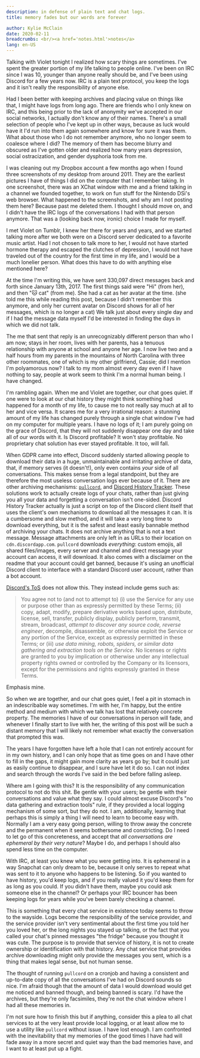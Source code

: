 ```yaml
---
description: in defense of plain text and chat logs.
title: memory fades but our words are forever

author: Kylie McClain
date: 2020-02-11
breadcrumbs: <br/><a href='notes.html'>notes</a>
lang: en-US
---
```


Talking with Violet tonight I realized how scary things are sometimes.
I've spent the greater portion of my life talking to people online. I've
been on IRC since I was 10, younger than anyone really should be, and
I've been using Discord for a few years now. IRC is a plain text
protocol, you keep the logs and it isn't really the responsibility of
anyone else.

Had I been better with keeping archives and placing value on things like
that, I might have logs from long ago. There are friends who I only knew
on IRC, and this being prior to the lack of anonymity we've accepted in
our social networks, I actually don't know any of their names. There's a
small selection of people who I've kept up in other ways, because as
luck would have it I'd run into them again somewhere and know for sure
it was them. What about those who I do not remember anymore, who no
longer seem to coalesce where I did? The memory of them has become
blurry and obscured as I've gotten older and realized how many years
depression, social ostracization, and gender dysphoria took from me.

I was cleaning out my Dropbox account a few months ago when I found
three screenshots of my desktop from around 2011. They are the earliest
pictures I have of things I did on the computer that I remember taking.
In one screenshot, there was an XChat window with me and a friend
talking in a channel we founded together, to work on fun stuff for the
Nintendo DSi's web browser. What happened to the screenshots, and why am
I not posting them here? Because past me deleted them. I thought I
should move on, and I didn't have the IRC logs of the conversations I
had with that person anymore. That was a (looking back now, ironic)
choice I made for myself.

I met Violet on Tumblr, I knew her there for years and years, and we
started talking more after we both were on a Discord server dedicated to
a favorite music artist. Had I not chosen to talk more to her, I would
not have started hormone therapy and escaped the clutches of depression,
I would not have traveled out of the country for the first time in my
life, and I would be a much lonelier person. What does this have to do
with anything else mentioned here?

At the time I'm writing this, we have sent 330,097 direct messages back
and forth since January 13th, 2017. The first things said were \"Hi\"
(from her), and then \"🐱 cat\" (from me). She had a cat as her avatar
at the time. (she told me this while reading this post, because I didn't
remember this anymore, and only her current avatar on Discord shows for
all of her messages, which is no longer a cat) We talk just about every
single day and if I had the message data myself I'd be interested in
finding the days in which we did not talk.

The me that sent that reply is an unrecognizably different person than
who I am now; stays in her room, lives with her parents, has a tenuous
relationship with anyone at school and anyone her age. I now live two
and a half hours from my parents in the mountains of North Carolina with
three other roommates, one of which is my other girlfriend, Cassie; did
I mention I'm polyamorous now? I talk to my mom almost every day even if
I have nothing to say, people at work seem to think I'm a normal human
being. I have changed.

I'm rambling again. When me and Violet are together, our chat goes
quiet. If one were to look at our chat history they might think
something had happened for a month of my life, to cause me to not really
say much at all to her and vice versa. It scares me for a very
irrational reason: a stunning amount of my life has changed purely
through a single chat window I've had on my computer for multiple years.
I have no logs of it; I am purely going on the grace of Discord, that
they will not suddenly disappear one day and take all of our words with
it. Is Discord profitable? It won't stay profitable. No proprietary chat
solution has ever stayed profitable. It too, will fall.

When GDPR came into effect, Discord suddenly started allowing people to
download their data in a huge, unmaintainable and irritating archive of
data, that, if memory serves (it doesn't!), only even contains _your_
side of all conversations. This makes sense from a legal standpoint, but
they are therefore the most useless conversation logs ever because of
it. There are other archiving mechanisms:
[`pullcord`](https://github.com/tsudoko/pullcord), and [Discord History
Tracker](https://dht.chylex.com). These solutions work to actually
create logs of your chats, rather than just giving you all your data and
forgetting a conversation isn't one-sided. Discord History Tracker
actually is just a script on top of the Discord client itself that uses
the client's own mechanisms to download all the messages it can. It is a
cumbersome and slow method, and it will take a very long time to
download everything, but it is the safest and least easily bannable
method of archiving your chats. It does not archive anything that is not
a text message. Message attachments are only left in as URLs to their
location on `cdn.discordapp.com`. `pullcord` downloads _everything_:
custom emojis, all shared files/images, every server and channel and
direct message your account can access, it will download. It also comes
with a disclaimer on the readme that your account could get banned,
because it's using an unofficial Discord client to interface with a
standard Discord user account, rather than a bot account.

[Discord's ToS](https://discordapp.com/terms) does not allow this. They
instead include gems such as:

> You agree not to (and not to attempt to) (i) use the Service for any
> use or purpose other than as expressly permitted by these Terms; (ii)
> copy, adapt, modify, prepare derivative works based upon, distribute,
> license, sell, transfer, publicly display, publicly perform, transmit,
> stream, broadcast, _attempt to discover any source code, reverse
> engineer_, decompile, disassemble, or otherwise exploit the Service or
> any portion of the Service, except as expressly permitted in these
> Terms; or (iii) _use data mining, robots, spiders, or similar data
> gathering and extraction tools on the Service_. No licenses or rights
> are granted to you by implication or otherwise under any intellectual
> property rights owned or controlled by the Company or its licensors,
> except for the permissions and rights expressly granted in these
> Terms.

Emphasis mine.

So when we are together, and our chat goes quiet, I feel a pit in
stomach in an indescribable way sometimes. I'm with her, I'm happy, but
the entire method and medium with which we talk has lost that relatively
concrete property. The memories I have of our conversations in person
will fade, and whenever I finally start to live with her, the writing of
this post will be such a distant memory that I will likely not remember
what exactly the conversation that prompted this was.

The years I have forgotten have left a hole that I can not entirely
account for in my own history, and I can only hope that as time goes on
and I have other to fill in the gaps, it might gain more clarity as
years go by; but it could just as easily continue to disappear, and I
sure have let it do so. I can not index and search through the words
I've said in the bed before falling asleep.

Where am I going with this? It is the responsibility of any
communication protocol to not do this shit. Be gentle with your users;
be gentle with their conversations and value what they say. I could
almost excuse Discord's \"no data gathering and extraction tools\" rule,
if they provided a local logging mechanism of some sort, but they do
not. I am, additionally, learning that perhaps this is simply a thing I
will need to learn to become easy with. Normally I am a very easy going
person, willing to throw away the concrete and the permanent when it
seems bothersome and constricting. Do I need to let go of this
concreteness, and accept that _all conversations are ephemeral by their
very nature_? Maybe I do, and perhaps I should also spend less time on
the computer.

With IRC, at least you knew what you were getting into. It is ephemeral
in a way Snapchat can only dream to be, because it only serves to repeat
what was sent to it to anyone who happens to be listening. So if you
wanted to have history, you'd keep logs, and if you really valued it
you'd keep them for as long as you could. If you didn't have them, maybe
you could ask someone else in the channel? Or perhaps your IRC bouncer
has been keeping logs for years while you've been barely checking a
channel.

This is something that every chat service in existence today seems to
throw to the wayside. Logs become the responsibility of the service
provider, and the service provider isn't very sentimental about the
first time you told her you loved her, or the long nights you stayed up
talking, or the fact that you called your chat's pinned messages \"the
fridge\" because you thought it was cute. The purpose is to provide that
service of history, it is not to create ownership or identification with
that history. Any chat service that provides archive downloading might
only provide the messages you sent, which is a thing that makes legal
sense, but not human sense.

The thought of running `pullcord` on a cronjob and having a consistent
and up-to-date copy of all the conversations I've had on Discord sounds
so nice. I'm afraid though that the amount of data I would download
would get me noticed and banned though, and being banned is scary. I'd
have the archives, but they're only facsimiles, they're not the chat
window where I had all these memories in.

I'm not sure how to finish this but if anything, consider this a plea to
all chat services to at the very least provide local logging, or at
least allow me to use a utility like `pullcord` without issue. I have
lost enough. I am confronted with the inevitability that my memories of
the good times I have had will fade away in a more secret and quiet way
than the bad memories have, and I want to at least put up a fight.
